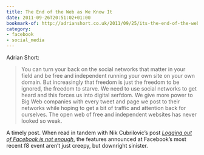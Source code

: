 ```yaml
---
title: The End of the Web as We Know It
date: 2011-09-26T20:51:02+01:00
bookmark-of: http://adrianshort.co.uk/2011/09/25/its-the-end-of-the-web-as-we-know-it/
category:
- facebook
- social_media
---
```

Adrian Short:

> You can turn your back on the social networks that matter in your field and be free and independent running your own site on your own domain. But increasingly that freedom is just the freedom to be ignored, the freedom to starve. We need to use social networks to get heard and this forces us into digital serfdom. We give more power to Big Web companies with every tweet and page we post to their networks while hoping to get a bit of traffic and attention back for ourselves. The open web of free and independent websites has never looked so weak.

A timely post. When read in tandem with Nik Cubrilovic’s post <cite>[Logging out of Facebook is not enough][1]</cite>, the features announced at Facebook’s most recent f8 event aren’t just creepy, but downright sinister.

[1]: http://nikcub.appspot.com/logging-out-of-facebook-is-not-enough
